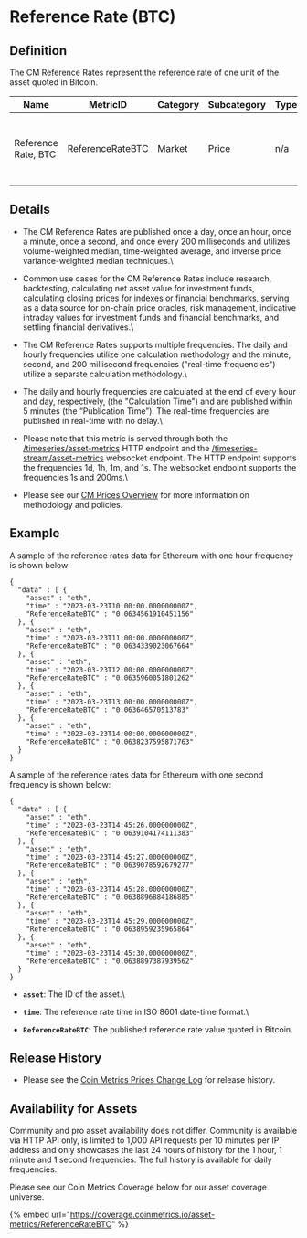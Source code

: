 # Reference Rate (BTC)

## Definition

The CM Reference Rates represent the reference rate of one unit of the asset quoted in Bitcoin.

| Name                | MetricID         | Category | Subcategory | Type | Unit | Interval                           |
| ------------------- | ---------------- | -------- | ----------- | ---- | ---- | ---------------------------------- |
| Reference Rate, BTC | ReferenceRateBTC | Market   | Price       | n/a  | BTC  | 1d, 1d-ny-close, 1h, 1m, 1s, 200ms |

## Details

* The CM Reference Rates are published once a day, once an hour, once a minute, once a second, and once every 200 milliseconds and utilizes volume-weighted median, time-weighted average, and inverse price variance-weighted median techniques.\

* Common use cases for the CM Reference Rates include research, backtesting, calculating net asset value for investment funds, calculating closing prices for indexes or financial benchmarks, serving as a data source for on-chain price oracles, risk management, indicative intraday values for investment funds and financial benchmarks, and settling financial derivatives.\

* The CM Reference Rates supports multiple frequencies. The daily and hourly frequencies utilize one calculation methodology and the minute, second, and 200 millisecond frequencies ("real-time frequencies") utilize a separate calculation methodology.\

* The daily and hourly frequencies are calculated at the end of every hour and day, respectively, (the "Calculation Time") and are published within 5 minutes (the “Publication Time”). The real-time frequencies are published in real-time with no delay.\

* Please note that this metric is served through both the [/timeseries/asset-metrics](https://docs.coinmetrics.io/api/v4#operation/getTimeseriesAssetMetrics) HTTP endpoint and the [/timeseries-stream/asset-metrics](https://docs.coinmetrics.io/api/v4#operation/getTimeseriesStreamAssetMetrics) websocket endpoint. The HTTP endpoint supports the frequencies 1d, 1h, 1m, and 1s. The websocket endpoint supports the frequencies 1s and 200ms.\

* Please see our [CM Prices Overview](../../market-data/cm-prices-overview.md) for more information on methodology and policies.

## Example

A sample of the reference rates data for Ethereum with one hour frequency is shown below:

```
{
  "data" : [ {
    "asset" : "eth",
    "time" : "2023-03-23T10:00:00.000000000Z",
    "ReferenceRateBTC" : "0.0634561910451156"
  }, {
    "asset" : "eth",
    "time" : "2023-03-23T11:00:00.000000000Z",
    "ReferenceRateBTC" : "0.0634339023067664"
  }, {
    "asset" : "eth",
    "time" : "2023-03-23T12:00:00.000000000Z",
    "ReferenceRateBTC" : "0.0635960051801262"
  }, {
    "asset" : "eth",
    "time" : "2023-03-23T13:00:00.000000000Z",
    "ReferenceRateBTC" : "0.063646570513783"
  }, {
    "asset" : "eth",
    "time" : "2023-03-23T14:00:00.000000000Z",
    "ReferenceRateBTC" : "0.0638237595871763"
  }
}
```

A sample of the reference rates data for Ethereum with one second frequency is shown below:

```
{
  "data" : [ {
    "asset" : "eth",
    "time" : "2023-03-23T14:45:26.000000000Z",
    "ReferenceRateBTC" : "0.0639104174111383"
  }, {
    "asset" : "eth",
    "time" : "2023-03-23T14:45:27.000000000Z",
    "ReferenceRateBTC" : "0.0639078592679277"
  }, {
    "asset" : "eth",
    "time" : "2023-03-23T14:45:28.000000000Z",
    "ReferenceRateBTC" : "0.0638896884186885"
  }, {
    "asset" : "eth",
    "time" : "2023-03-23T14:45:29.000000000Z",
    "ReferenceRateBTC" : "0.0638959235965864"
  }, {
    "asset" : "eth",
    "time" : "2023-03-23T14:45:30.000000000Z",
    "ReferenceRateBTC" : "0.0638897387939562"
  }
}
```

* **`asset`**: The ID of the asset.\

* **`time`**: The reference rate time in ISO 8601 date-time format.\

* **`ReferenceRateBTC`**: The published reference rate value quoted in Bitcoin.

## **Release History**

* Please see the [Coin Metrics Prices Change Log](https://docs.coinmetrics.io/market-data/methodologies/coin-metrics-prices-methodology#change-log) for release history.&#x20;

## **Availability for Assets**

Community and pro asset availability does not differ.  Community is available via HTTP API only, is limited to 1,000 API requests per 10 minutes per IP address and only showcases the last 24 hours of history for the 1 hour, 1 minute and 1 second frequencies. The full history is available for daily frequencies.

Please see our Coin Metrics Coverage below for our asset coverage universe.

{% embed url="https://coverage.coinmetrics.io/asset-metrics/ReferenceRateBTC" %}
